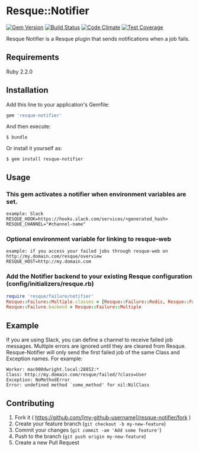 # Resque::Notifier

[![Gem Version](https://badge.fury.io/rb/resque-notifier.svg)](https://badge.fury.io/rb/resque-notifier)
[![Build Status](https://circleci.com/gh/daveed/resque-notifier.svg?style=shield&circle-token=6c0248354723eb52f17d7fcee18969620278f6a6)](https://circleci.com/gh/daveed/resque-notifier/tree/master)
[![Code Climate](https://codeclimate.com/github/daveed/resque-notifier/badges/gpa.svg)](https://codeclimate.com/github/daveed/resque-notifier) [![Test Coverage](https://codeclimate.com/github/daveed/resque-notifier/badges/coverage.svg)](https://codeclimate.com/github/daveed/resque-notifier/coverage)

Resque Notifier is a Resque plugin that sends notifications when a job fails.

## Requirements

Ruby 2.2.0

## Installation

Add this line to your application's Gemfile:

```ruby
gem 'resque-notifier'
```

And then execute:

    $ bundle

Or install it yourself as:

    $ gem install resque-notifier

## Usage

### This gem activates a notifier when environment variables are set.

    example: Slack
    RESQUE_HOOK=https://hooks.slack.com/services/<generated_hash>
    RESQUE_CHANNEL="#channel-name"

### Optional environment variable for linking to resque-web

    example: if you access your failed jobs through resque-web on http://my.domain.com/resque/overview
    RESQUE_HOST=http://my.domain.com


### Add the Notifier backend to your existing Resque configuration (config/initializers/resque.rb)

```ruby
require 'resque/failure/notifier'
Resque::Failure::Multiple.classes = [Resque::Failure::Redis, Resque::Failure::Notifier]
Resque::Failure.backend = Resque::Failure::Multiple
```


## Example

If you are using Slack, you can define a channel to receive failed job messages. Multiple errors are ignored until they are cleared from Resque. Resque-Notifier will only send the first failed job of the same Class and Exception names. For example:

    Worker: mac000dwright.local:28852:*
    Class: http://my.domain.com/resque/failed/?class=User
    Exception: NoMethodError
    Error: undefined method `some_method' for nil:NilClass


## Contributing

1. Fork it ( https://github.com/[my-github-username]/resque-notifier/fork )
2. Create your feature branch (`git checkout -b my-new-feature`)
3. Commit your changes (`git commit -am 'Add some feature'`)
4. Push to the branch (`git push origin my-new-feature`)
5. Create a new Pull Request
